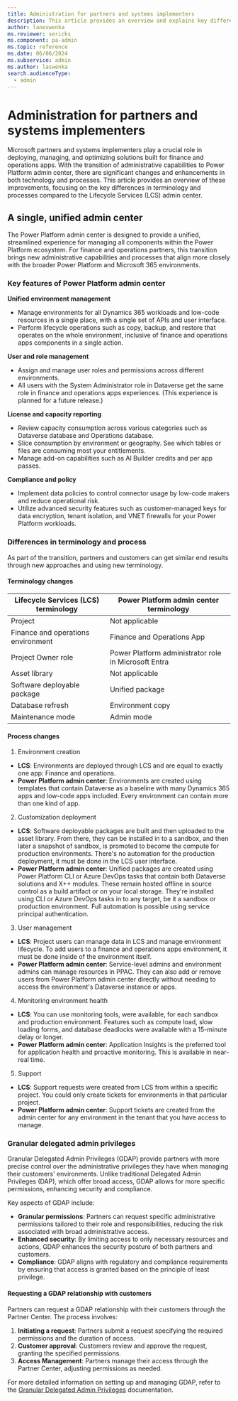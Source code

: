 ```yaml
---
title: Administration for partners and systems implementers 
description: This article provides an overview and explains key differences between the Power Platform admin center and Lifecycle Services (LCS).
author: laneswenka
ms.reviewer: sericks
ms.component: pa-admin
ms.topic: reference
ms.date: 06/06/2024
ms.subservice: admin
ms.author: laswenka
search.audienceType: 
  - admin
---
```


# Administration for partners and systems implementers 

Microsoft partners and systems implementers play a crucial role in deploying, managing, and optimizing solutions built for finance and operations apps. With the transition of administrative capabilities to Power Platform admin center, there are significant changes and enhancements in both technology and processes. This article provides an overview of these improvements, focusing on the key differences in terminology and processes compared to the Lifecycle Services (LCS) admin center.

## A single, unified admin center 

The Power Platform admin center is designed to provide a unified, streamlined experience for managing all components within the Power Platform ecosystem. For finance and operations partners, this transition brings new administrative capabilities and processes that align more closely with the broader Power Platform and Microsoft 365 environments.

### Key features of Power Platform admin center 

**Unified environment management**
- Manage environments for all Dynamics 365 workloads and low-code resources in a single place, with a single set of APIs and user interface.
- Perform lifecycle operations such as copy, backup, and restore that operates on the whole environment, inclusive of finance and operations apps components in a single action.

**User and role management**
- Assign and manage user roles and permissions across different environments.
- All users with the System Administrator role in Dataverse get the same role in finance and operations apps experiences. (This experience is planned for a future release.)

**License and capacity reporting**
- Review capacity consumption across various categories such as Dataverse database and Operations database.
- Slice consumption by environment or geography. See which tables or files are consuming most your entitlements.
- Manage add-on capabilities such as AI Builder credits and per app passes.

**Compliance and policy**
- Implement data policies to control connector usage by low-code makers and reduce operational risk.
- Utilize advanced security features such as customer-managed keys for data encryption, tenant isolation, and VNET firewalls for your Power Platform workloads.

### Differences in terminology and process
As part of the transition, partners and customers can get similar end results through new approaches and using new terminology.

#### Terminology changes

|Lifecycle Services (LCS) terminology| Power Platform admin center terminology|
|------------------------------------|----------------------------------------|
| Project | Not applicable |
| Finance and operations environment | Finance and Operations App |
| Project Owner role | Power Platform administrator role in Microsoft Entra | 
| Asset library | Not applicable |
| Software deployable package | Unified package |
| Database refresh | Environment copy |
| Maintenance mode | Admin mode |

#### Process changes

1. Environment creation
- **LCS**: Environments are deployed through LCS and are equal to exactly one app: Finance and operations.
- **Power Platform admin center**: Environments are created using templates that contain Dataverse as a baseline with many Dynamics 365 apps and low-code apps included. Every environment can contain more than one kind of app.

2. Customization deployment
- **LCS**: Software deployable packages are built and then uploaded to the asset library. From there, they can be installed in to a sandbox, and then later a snapshot of sandbox, is promoted to become the compute for production environments. There's no automation for the production deployment, it must be done in the LCS user interface.
- **Power Platform admin center**: Unified packages are created using Power Platform CLI or Azure DevOps tasks that contain both Dataverse solutions and X++ modules. These remain hosted offline in source control as a build artifact or on your local storage. They're installed using CLI or Azure DevOps tasks in to any target, be it a sandbox or production environment. Full automation is possible using service principal authentication.

3. User management
- **LCS**: Project users can manage data in LCS and manage environment lifecycle. To add users to a finance and operations apps environment, it must be done inside of the environment itself.
- **Power Platform admin center**: Service-level admins and environment admins can manage resources in PPAC. They can also add or remove users from Power Platform admin center directly without needing to access the environment's Dataverse instance or apps.

4. Monitoring environment health
- **LCS**: You can use monitoring tools, were available, for each sandbox and production environment. Features such as compute load, slow loading forms, and database deadlocks were available with a 15-minute delay or longer.
- **Power Platform admin center**: Application Insights is the preferred tool for application health and proactive monitoring. This is available in near-real time.

5. Support
- **LCS**: Support requests were created from LCS from within a specific project. You could only create tickets for environments in that particular project.
- **Power Platform admin center**: Support tickets are created from the admin center for any environment in the tenant that you have access to manage. 

### Granular delegated admin privileges
Granular Delegated Admin Privileges (GDAP) provide partners with more precise control over the administrative privileges they have when managing their customers' environments. Unlike traditional Delegated Admin Privileges (DAP), which offer broad access, GDAP allows for more specific permissions, enhancing security and compliance.

Key aspects of GDAP include:
- **Granular permissions**: Partners can request specific administrative permissions tailored to their role and responsibilities, reducing the risk associated with broad administrative access.
- **Enhanced security**: By limiting access to only necessary resources and actions, GDAP enhances the security posture of both partners and customers.
- **Compliance**: GDAP aligns with regulatory and compliance requirements by ensuring that access is granted based on the principle of least privilege.

#### Requesting a GDAP relationship with customers
Partners can request a GDAP relationship with their customers through the Partner Center. The process involves:

1. **Initiating a request**: Partners submit a request specifying the required permissions and the duration of access.
2. **Customer approval**: Customers review and approve the request, granting the specified permissions.
3. **Access Management**: Partners manage their access through the Partner Center, adjusting permissions as needed.

For more detailed information on setting up and managing GDAP, refer to the [Granular Delegated Admin Privileges](/partner-center/gdap-introduction) documentation.
